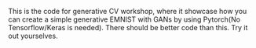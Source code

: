 This is the code for generative CV workshop, where it showcase how you can create a simple generative EMNIST with GANs by using Pytorch(No Tensorflow/Keras is needed).
There should be better code than this. Try it out yourselves. 
